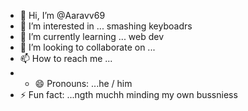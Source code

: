 - 👋 Hi, I’m @Aaravv69
- 👀 I’m interested in ... smashing keyboadrs 
- 🌱 I’m currently learning ... web dev 
- 💞️ I’m looking to collaborate on ... 
- 📫 How to reach me ...  
- - 😄 Pronouns: ...he / him 
- ⚡ Fun fact: ...ngth muchh minding my own bussniess

<!---
Aaravv69/Aaravv69 is a ✨ special ✨ repository because its `README.md` (this file) appears on your GitHub profile.
You can click the Preview link to take a look at your changes.
--->
